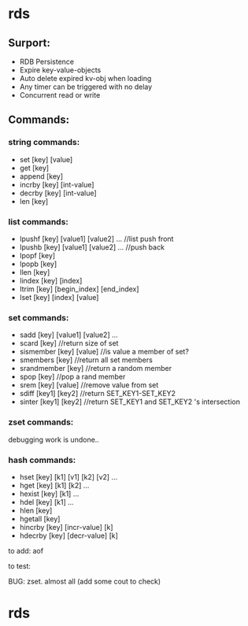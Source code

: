 # rds

## Surport:
- RDB Persistence
- Expire key-value-objects
- Auto delete expired kv-obj when loading
- Any timer can be triggered with no delay
- Concurrent read or write

## Commands:
### string commands:
- set [key] [value]
- get [key]
- append [key]
- incrby [key] [int-value]
- decrby [key] [int-value]
- len [key]
### list commands:
- lpushf [key] [value1] [value2] ... //list push front
- lpushb [key] [value1] [value2] ... //push back
- lpopf [key]
- lpopb [key]
- llen [key]
- lindex [key] [index]
- ltrim [key] [begin_index] [end_index]
- lset [key] [index] [value]
### set commands:
- sadd [key] [value1] [value2] ...
- scard [key] //return size of set
- sismember [key] [value] //is value a member of set?
- smembers [key] //return all set members
- srandmember [key] //return a random member
- spop [key] //pop a rand member
- srem [key] [value] //remove value from set
- sdiff [key1] [key2] //return SET_KEY1-SET_KEY2
- sinter [key1] [key2] //return SET_KEY1 and SET_KEY2 's intersection
### zset commands:
debugging work is undone..
### hash commands:
- hset [key] [k1] [v1] [k2] [v2] ...
- hget [key] [k1] [k2] ...
- hexist [key] [k1] ...
- hdel [key] [k1] ...
- hlen [key]
- hgetall [key]
- hincrby [key] [incr-value] [k]
- hdecrby [key] [decr-value] [k]



to add: 
    aof

to test:

BUG:
    zset. almost all (add some cout to check)

# rds
